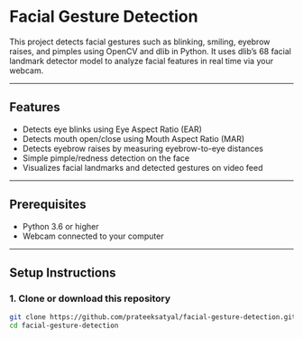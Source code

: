 # Facial Gesture Detection

This project detects facial gestures such as blinking, smiling, eyebrow raises, and pimples using OpenCV and dlib in Python. It uses dlib’s 68 facial landmark detector model to analyze facial features in real time via your webcam.

---

## Features

- Detects eye blinks using Eye Aspect Ratio (EAR)
- Detects mouth open/close using Mouth Aspect Ratio (MAR)
- Detects eyebrow raises by measuring eyebrow-to-eye distances
- Simple pimple/redness detection on the face
- Visualizes facial landmarks and detected gestures on video feed

---

## Prerequisites

- Python 3.6 or higher
- Webcam connected to your computer

---

## Setup Instructions

### 1. Clone or download this repository

```bash
git clone https://github.com/prateeksatyal/facial-gesture-detection.git
cd facial-gesture-detection
